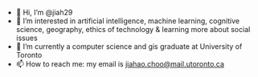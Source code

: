 - 👋 Hi, I’m @jiah29
- 👀 I’m interested in artificial intelligence, machine learning, cognitive science, geography, ethics of technology & learning more about social issues
- 🌱 I’m currently a computer science and gis graduate at University of Toronto
- 📫 How to reach me: my email is jiahao.choo@mail.utoronto.ca

<!---
jiah29/jiah29 is a ✨ special ✨ repository because its `README.md` (this file) appears on your GitHub profile.
You can click the Preview link to take a look at your changes.
--->
